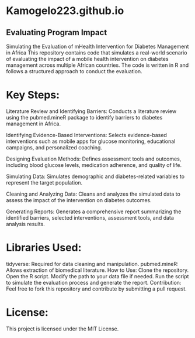 # Kamogelo223.github.io
##  Evaluating Program Impact
Simulating the Evaluation of mHealth Intervention for Diabetes Management in Africa
This repository contains code that simulates a real-world scenario of evaluating the impact of a mobile health intervention on diabetes management across multiple African countries. The code is written in R and follows a structured approach to conduct the evaluation.

# Key Steps:
Literature Review and Identifying Barriers: Conducts a literature review using the pubmed.mineR package to identify barriers to diabetes management in Africa.

Identifying Evidence-Based Interventions: Selects evidence-based interventions such as mobile apps for glucose monitoring, educational campaigns, and personalized coaching.

Designing Evaluation Methods: Defines assessment tools and outcomes, including blood glucose levels, medication adherence, and quality of life.

Simulating Data: Simulates demographic and diabetes-related variables to represent the target population.

Cleaning and Analyzing Data: Cleans and analyzes the simulated data to assess the impact of the intervention on diabetes outcomes.

Generating Reports: Generates a comprehensive report summarizing the identified barriers, selected interventions, assessment tools, and data analysis results.

# Libraries Used:
tidyverse: Required for data cleaning and manipulation.
pubmed.mineR: Allows extraction of biomedical literature.
How to Use:
Clone the repository.
Open the R script.
Modify the path to your data file if needed.
Run the script to simulate the evaluation process and generate the report.
Contribution:
Feel free to fork this repository and contribute by submitting a pull request.

# License:
This project is licensed under the MIT License.
